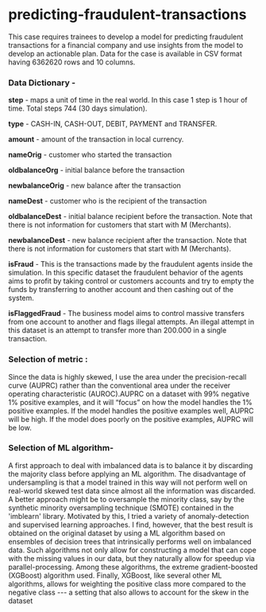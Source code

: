 # predicting-fraudulent-transactions
This case requires trainees to develop a model for predicting fraudulent transactions for a  financial company and use insights from the model to develop an actionable plan. Data for the  case is available in CSV format having 6362620 rows and 10 columns.


### Data Dictionary -
**step** - maps a unit of time in the real world. In this case 1 step is 1 hour of time. Total steps 744 (30 days simulation).

**type** - CASH-IN, CASH-OUT, DEBIT, PAYMENT and TRANSFER.

**amount** - amount of the transaction in local currency.

**nameOrig** - customer who started the transaction

**oldbalanceOrg** - initial balance before the transaction

**newbalanceOrig** - new balance after the transaction

**nameDest** - customer who is the recipient of the transaction

**oldbalanceDest** - initial balance recipient before the transaction. Note that there is not information for customers that start with M (Merchants).

**newbalanceDest** - new balance recipient after the transaction. Note that there is not information for customers that start with M (Merchants).

**isFraud** - This is the transactions made by the fraudulent agents inside the simulation. In this specific dataset the fraudulent behavior of the agents aims to profit by taking control or customers accounts and try to empty the funds by transferring to another account and then cashing out of the system.

**isFlaggedFraud** - The business model aims to control massive transfers from one account to another and flags illegal attempts. An illegal attempt in this dataset is an attempt to transfer more than 200.000 in a single transaction.



### Selection of metric :
Since the data is highly skewed, I use the area under the precision-recall curve (AUPRC) rather than the conventional area under the receiver operating characteristic (AUROC).AUPRC on a dataset with 99% negative 1% positive examples, and it will “focus” on how the model handles the 1% positive examples. If the model handles the positive examples well, AUPRC will be high. If the model does poorly on the positive examples, AUPRC will be low.


### Selection of ML algorithm- 
A first approach to deal with imbalanced data is to balance it by discarding the majority class before applying an ML algorithm. The disadvantage of undersampling is that a model trained in this way will not perform well on real-world skewed test data since almost all the information was discarded. A better approach might be to oversample the minority class, say by the synthetic minority oversampling technique (SMOTE) contained in the 'imblearn' library. Motivated by this, I tried a variety of anomaly-detection and supervised learning approaches. I find, however, that the best result is obtained on the original dataset by using a ML algorithm based on ensembles of decision trees that intrinsically performs well on imbalanced data. Such algorithms not only allow for constructing a model that can cope with the missing values in our data, but they naturally allow for speedup via parallel-processing. Among these algorithms, the extreme gradient-boosted (XGBoost) algorithm used. Finally, XGBoost, like several other ML algorithms, allows for weighting the positive class more compared to the negative class --- a setting that also allows to account for the skew in the dataset
